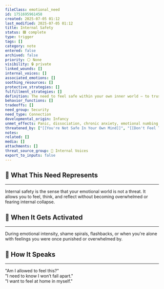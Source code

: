 ```yaml
---
fileClass: emotional_need
id: 1751695961458
created: 2025-07-05 01:12
last_modified: 2025-07-05 01:12
title: Internal Safety
status: 🟩 complete
type: trigger
tags: []
category: note
entered: false
archived: false
priority: ⚪ None
visibility: 🔒 private
linked_wounds: []
internal_voices: []
associated_emotions: []
soothing_resources: []
protective_strategies: []
fulfillment_strategies: []
definition: The need to feel safe within your own inner world — to trust that your feelings, thoughts, and body are not dangerous to you.
behavior_functions: []
tradeoffs: []
need_group: Security
need_type: Connection
developmental_origin: Infancy
unmet_effects: Panic, dissociation, chronic anxiety, emotional numbing, or avoidance of introspection or emotion.
threatened_by: ["[[You're Not Safe In Your Own Mind]]", "[[Don't Feel That]]", "[[You'll Break If You Go There]]"]
notes: 
related: []
media: []
attachments: []
threat_source_group: 📢 Internal Voices
export_to_inputs: false
---
```


## 🌱 What This Need Represents
---
Internal safety is the sense that your emotional world is not a threat. It allows you to feel, think, and reflect without becoming overwhelmed or fearing internal collapse.

## 📌 When It Gets Activated
---
During emotional intensity, shame spirals, flashbacks, or when you're alone with feelings you were once punished or overwhelmed by.

## 💬 How It Speaks
---
"Am I allowed to feel this?"  
"I need to know I won’t fall apart."  
"I want to feel at home in myself."
